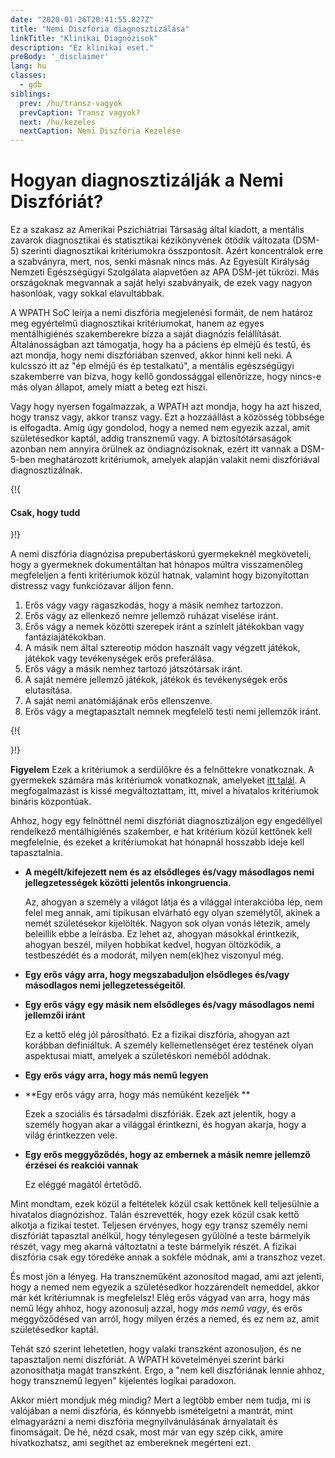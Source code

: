 ```yaml
---
date: "2020-01-26T20:41:55.827Z"
title: "Nemi Diszfória diagnosztizálása"
linkTitle: "Klinikai Diagnózisok"
description: "Ez klinikai eset."
preBody: '_disclaimer'
lang: hu
classes:
  - gdb
siblings:
  prev: /hu/transz-vagyok
  prevCaption: Transz vagyok?
  next: /hu/kezeles
  nextCaption: Nemi Diszfória Kezelése
---
```


# Hogyan diagnosztizálják a Nemi Diszfóriát?

Ez a szakasz az Amerikai Pszichiátriai Társaság által kiadott, a mentális zavarok diagnosztikai és statisztikai kézikönyvének ötödik változata (DSM-5) szerinti diagnosztikai kritériumokra összpontosít. Azért koncentrálok erre a szabványra, mert, nos, senki másnak nincs más. Az Egyesült Királyság Nemzeti Egészségügyi Szolgálata alapvetően az APA DSM-jét tükrözi. Más országoknak megvannak a saját helyi szabványaik, de ezek vagy nagyon hasonlóak, vagy sokkal elavultabbak.

A WPATH SoC leírja a nemi diszfória megjelenési formáit, de nem határoz meg egyértelmű diagnosztikai kritériumokat, hanem az egyes mentálhigiénés szakemberekre bízza a saját diagnózis felállítását. Általánosságban azt támogatja, hogy ha a páciens ép elméjű és testű, és azt mondja, hogy nemi diszfóriában szenved, akkor hinni kell neki. A kulcsszó itt az "ép elméjű és ép testalkatú", a mentális egészségügyi szakemberre van bízva, hogy kellő gondossággal ellenőrizze, hogy nincs-e más olyan állapot, amely miatt a beteg ezt hiszi.

Vagy hogy nyersen fogalmazzak, a WPATH azt mondja, hogy ha azt hiszed, hogy transz vagy, akkor transz vagy. Ezt a hozzáállást a közösség többsége is elfogadta. Amíg úgy gondolod, hogy a nemed nem egyezik azzal, amit születésedkor kaptál, addig transznemű vagy. A biztosítótársaságok azonban nem annyira örülnek az öndiagnózisoknak, ezért itt vannak a DSM-5-ben meghatározott kritériumok, amelyek alapján valakit nemi diszfóriával diagnosztizálnak.

{!{ <div class="gutter d-md-block d-sm-none"><div class="card"><div class="card-body"><h4 class="card-title">Csak, hogy tudd</h4> }!}

A nemi diszfória diagnózisa prepubertáskorú gyermekeknél megköveteli, hogy a gyermeknek dokumentáltan hat hónapos múltra visszamenőleg megfeleljen a fenti kritériumok közül hatnak, valamint hogy bizonyítottan distressz vagy funkciózavar álljon fenn.

1. Erős vágy vagy ragaszkodás, hogy a másik nemhez tartozzon.
2. Erős vágy az ellenkező nemre jellemző ruházat viselése iránt.
3. Erős vágy a nemek közötti szerepek iránt a színlelt játékokban vagy fantáziajátékokban.
4. A másik nem által sztereotip módon használt vagy végzett játékok, játékok vagy tevékenységek erős preferálása.
5. Erős vágy a másik nemhez tartozó játszótársak iránt.
6. A saját nemére jellemző játékok, játékok és tevékenységek erős elutasítása.
7. A saját nemi anatómiájának erős ellenszenve.
8. Erős vágy a megtapasztalt nemnek megfelelő testi nemi jellemzők iránt.

{!{ </div></div></div> }!}

**Figyelem** Ezek a kritériumok a serdülőkre és a felnőttekre vonatkoznak. A gyermekek számára más kritériumok vonatkoznak, amelyeket [itt talál](https://www.psychiatry.org/patients-families/gender-dysphoria/what-is-gender-dysphoria). A megfogalmazást is kissé megváltoztattam, itt, mivel a hivatalos kritériumok bináris központúak.

Ahhoz, hogy egy felnőttnél nemi diszfóriát diagnosztizáljon egy engedéllyel rendelkező mentálhigiénés szakember, e hat kritérium közül kettőnek kell megfelelnie, és ezeket a kritériumokat hat hónapnál hosszabb ideje kell tapasztalnia.

- **A megélt/kifejezett nem és az elsődleges és/vagy másodlagos nemi jellegzetességek közötti jelentős inkongruencia**.

  Az, ahogyan a személy a világot látja és a világgal interakcióba lép, nem felel meg annak, ami tipikusan elvárható egy olyan személytől, akinek a nemét születésekor kijelölték. Nagyon sok olyan vonás létezik, amely beleillik ebbe a leírásba. Ez lehet az, ahogyan másokkal érintkezik, ahogyan beszél, milyen hobbikat kedvel, hogyan öltözködik, a testbeszédét és a modorát, milyen nem(ek)hez viszonyul még.

- **Egy erős vágy arra, hogy megszabaduljon elsődleges és/vagy másodlagos nemi jellegzetességeitől**.
- **Egy erős vágy egy másik nem elsődleges és/vagy másodlagos nemi jellemzői iránt**
  
  Ez a kettő elég jól párosítható. Ez a fizikai diszfória, ahogyan azt korábban definiáltuk. A személy kellemetlenséget érez testének olyan aspektusai miatt, amelyek a születéskori neméből adódnak.

- **Egy erős vágy arra, hogy más nemű legyen**
- **Egy erős vágy arra, hogy más neműként kezeljék **

  Ezek a szociális és társadalmi diszfóriák. Ezek azt jelentik, hogy a személy hogyan akar a világgal érintkezni, és hogyan akarja, hogy a világ érintkezzen vele.

- **Egy erős meggyőződés, hogy az embernek a másik nemre jellemző érzései és reakciói vannak**

  Ez eléggé magától értetődő.

Mint mondtam, ezek közül a feltételek közül csak kettőnek kell teljesülnie a hivatalos diagnózishoz. Talán észrevették, hogy ezek közül csak kettő alkotja a fizikai testet. Teljesen érvényes, hogy egy transz személy nemi diszfóriát tapasztal anélkül, hogy ténylegesen gyűlölné a teste bármelyik részét, vagy meg akarná változtatni a teste bármelyik részét. A fizikai diszfória csak egy töredéke annak a sokféle módnak, ami a transzhoz vezet.

És most jön a lényeg. Ha transzneműként azonosítod magad, ami azt jelenti, hogy a nemed nem egyezik a születésedkor hozzárendelt nemeddel, akkor már két kritériumnak is megfelelsz! Elég erős vágyad van arra, hogy más nemű légy ahhoz, hogy azonosulj azzal, hogy *más nemű vagy*, és erős meggyőződésed van arról, hogy milyen érzés a nemed, és ez nem az, amit születésedkor kaptál.

Tehát szó szerint lehetetlen, hogy valaki transzként azonosuljon, és ne tapasztaljon nemi diszfóriát. A WPATH követelményei szerint bárki azonosíthatja magát transzként. Ergo, a "nem kell diszfóriának lennie ahhoz, hogy transznemű legyen" kijelentés logikai paradoxon.

Akkor miért mondjuk még mindig? Mert a legtöbb ember nem tudja, mi is valójában a nemi diszfória, és könnyebb ismételgetni a mantrát, mint elmagyarázni a nemi diszfória megnyilvánulásának árnyalatait és finomságait. De hé, nézd csak, most már van egy szép cikk, amire hivatkozhatsz, ami segíthet az embereknek megérteni ezt.
